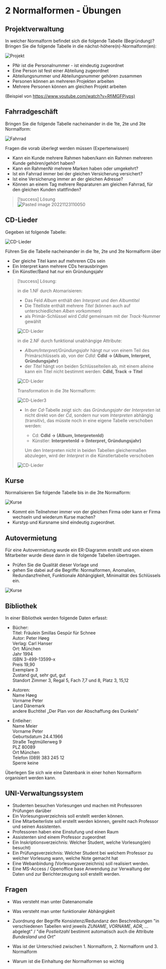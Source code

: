 # 2 Normalformen - Übungen

## Projektverwaltung

In welcher Normalform befindet sich die folgende Tabelle (Begründung)? Bringen Sie die folgende Tabelle in die nächst-höhere(n)-Normalform(en):

![Projekt](../assets/NF_Projekt_01.png)

- PNr ist die Personalnummer - ist eindeutig zugeordnet
- Eine Person ist fest einer Abteilung zugeordnet
- Abteilungsnummer und Abteilungsnummer gehören zusammen
- Personen können an mehreren Projekten arbeiten
- Mehrere Personen können am gleichen Projekt arbeiten

(Beispiel von <https://www.youtube.com/watch?v=RfjMGFPiyps)>

## Fahrradgeschäft

Bringen Sie die folgende Tabelle nacheinander in die 1te, 2te und 3te Normalform:

![Fahrrad](../assets/NF_Fahrrad_01.png)

Fragen die vorab überlegt werden müssen (Expertenwissen)

- Kann ein Kunde mehrere Rahmen haben/kann ein Rahmen mehreren Kunde gehören/gehört haben?
- Kann ein RahmenNr mehrere Marken haben oder umgekehrt?
- Ist ein Fahrrad immer bei der gleichen Versicherung versichert?
- Ist eine Versicherung immer an der gleichen Adresse?
- Können an einem Tag mehrere Reparaturen am gleichen Fahrrad, für den gleichen Kunden stattfinden?

> [!success] Lösung  
> ![Pasted image 20221123110050](../../../Mathe/assets/Pasted%20image%2020221123110050.png)

## CD-Lieder

Gegeben ist folgende Tabelle:

![CD-Lieder](../assets/NF_CD_01.png)

Führen Sie die Tabelle nacheinander in die 1te, 2te und 3te Normalform über

- Der gleiche Titel kann auf mehreren CDs sein
- Ein Interpret kann mehrere CDs herausbringen
- Ein Künstler/Band hat nur ein Gründungsjahr

> [!success] Lösung:
> 
> in die 1.NF durch Atomarisieren:
> 
> - Das Feld *Album* enthält den *Interpret* und den *Albumtitel*
> - Die Titelliste enthält mehrere *Titel* (können auch auf unterschiedlichen *Alben* vorkommen)
> - als Primär-Schlüssel wird *CdId* gemeinsam mit der *Track*-Nummer gewählt
> 
> ![CD-Lieder](../assets/NF_CD_02.png)
> 
> in die 2.NF durch funktional unabhängige Attribute:
> 
> - *Album/Interpret/Gründungsjahr* hängt nur von einem Teil des Primärschlüssels ab, von der *CdId*: **CdId → (Album, Interpret, Gründungsjahr)**
> - der *Titel* hängt von beiden Schlüsselteilen ab, mit einem alleine kann ein Titel nicht bestimmt werden: **CdId, Track → Titel**
> 
> ![CD-Lieder](../assets/NF_CD_04.png)
> 
> Transformation in die 3te Normalform:
> 
> ![CD-Lieder3](../assets/NF_CD_05.png)
> 
> - In der *Cd*-Tabelle zeigt sich: das *Gründungsjahr* der *Interpreten* ist nicht direkt von der *Cd*, sondern nur vom *Interpreten* abhängig (transitiv), das müsste noch in eine eigene Tabelle verschoben werden:
>   
>   - Cd: **CdId → (Album, InterpretenId)**
>   - Künstler: **InterpretenId → (Interpret, Gründungsjahr)**
>   
>   Um den Interpreten nicht in beiden Tabellen gleichermaßen abzulegen, wird der *Interpret* in die Künstlertabelle verschoben
> 
> ![CD-Lieder](../assets/NF_CD_03.png)

## Kurse

Normalisieren Sie folgende Tabelle bis in die 3te Normalform:

![Kurse](../assets/NF_Kurse_01.png)

- Kommt ein Teilnehmer immer von der gleichen Firma oder kann er Firma wechseln und wiederum Kurse machen?
- Kurstyp und Kursname sind eindeutig zugeordnet.

## Autovermietung

Für eine Autovermietung wurde ein ER-Diagramm erstellt und von einem Mitarbeiter wurde diese dann in die folgende Tabellen übertragen.

- Prüfen Sie die Qualität dieser Vorlage und
- gehen Sie dabei auf die Begriffe: Normalformen, Anomalien, Redundanzfreiheit, Funktionale Abhängigkeit, Minimalität des Schlüssels ein.

![Kurse](../assets/bsp_Autovermietung.png)

## Bibliothek

In einer Bibliothek werden folgende Daten erfasst:

- Bücher:  
  Titel: Fräulein Smillas Gespür für Schnee  
  Autor: Peter Høeg  
  Verlag: Carl Hanser  
  Ort: München  
  Jahr 1994  
  ISBN 3-499-13599-x  
  Preis 19,90  
  Exemplare 3  
  Zustand gut, sehr gut, gut  
  Standort Zimmer 3, Regal 5, Fach 7,7 und 8, Platz 3, 15,12

- Autoren:  
  Name Høeg  
  Vorname Peter  
  Land Dänemark  
  andere Buchtitel „Der Plan von der Abschaffung des Dunkels“

- Entleiher:  
  Name Meier  
  Vorname Peter  
  Geburtsdatum 24.4.1966  
  Straße Tegtmüllerweg 9  
  PLZ 80089  
  Ort München  
  Telefon (089) 383 245 12  
  Sperre keine

Überlegen Sie sich wie eine Datenbank in einer hohen Normalform organisiert werden kann.

## UNI-Verwaltungssystem

- Studenten besuchen Vorlesungen und machen mit Professoren Prüfungen darüber
- Ein Vorlesungsverzeichnis soll erstellt werden können.
- Eine Mitarbeiterliste soll erstellt werden können, gereiht nach Professor und seinen Assistenten.
- Professoren haben eine Einstufung und einen Raum
- Assistenten sind einem Professor zugeordnet
- Ein Inskriptionsverzeichnis: Welcher Student, welche Vorlesung(en) besucht)
- Ein Prüfungsverzeichnis: Welcher Student bei welchem Professor zu welcher Vorlesung wann, welche Note gemacht hat
- Eine Webanbindung (Vorlesungsverzeichnis) soll realisiert werden.
- Eine MS-Access / Openoffice base Anwendung zur Verwaltung der Daten und zur Berichterzeugung soll erstellt werden.

Fragen
------------------------------------------------------------

- Was versteht man unter Datenanomalie

- Was versteht man unter funktionaler Abhängigkeit

- Zuordnung der Begriffe Konsistenz/Redundanz den Beschreibungen "in verschiedenen Tabellen wird jeweils *ZUNAME*, *VORNAME*, *ADR*, … abgelegt" / "die *Postleitzahl* bestimmt automatisch auch die Attribute *Bundesland* und *Ort*"

- Was ist der Unterschied zwischen 1. Normalform, 2. Normalform und 3. Normalform

- Warum ist die Einhaltung der Normalformen so wichtig
